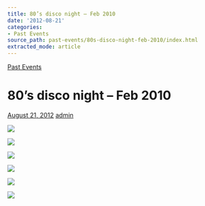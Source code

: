 ```yaml
---
title: 80’s disco night – Feb 2010
date: '2012-08-21'
categories:
- Past Events
source_path: past-events/80s-disco-night-feb-2010/index.html
extracted_mode: article
---
```

[Past Events](category/past-events/)

# 80’s disco night – Feb 2010

[August 21, 2012](past-events/80s-disco-night-feb-2010/) [admin](author/admin/)

[![](/assets/images/2012/08/p10100101-150x150.jpg)](/assets/images/2012/08/p10100101.jpg)

[![](/assets/images/2012/08/p1010028-150x150.jpg)](/assets/images/2012/08/p1010028.jpg)

[![](/assets/images/2012/08/p1010031-150x150.jpg)](/assets/images/2012/08/p1010031.jpg)

[![](/assets/images/2012/08/p1010056-150x150.jpg)](/assets/images/2012/08/p1010056.jpg)

[![](/assets/images/2012/08/p1010091-150x150.jpg)](/assets/images/2012/08/p1010091.jpg)

[![](/assets/images/2012/08/p1010124-150x150.jpg)](/assets/images/2012/08/p1010124.jpg)
